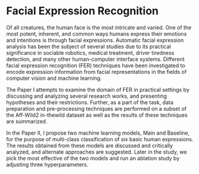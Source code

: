 # Facial Expression Recognition

Of all creatures, the human face is the most intricate and
varied. One of the most potent, inherent, and common ways
humans express their emotions and intentions is through facial
expressions. Automatic facial expression analysis
has been the subject of several studies due to its practical
significance in sociable robotics, medical treatment,
driver tiredness detection, and many other human-computer
interface systems. Different facial expression recognition
(FER) techniques have been investigated to encode
expression information from facial representations in the
fields of computer vision and machine learning.

The Paper I attempts to examine the domain of FER in practical
settings by discussing and analyzing several research works,
and presenting hypotheses and their restrictions. Further, as
a part of the task, data preparation and pre-processing techniques
are performed on a subset of the Aff-Wild2 in-thewild
dataset as well as the results of these techniques are
summarized.

In the Paper II, I propose two machine
learning models, Main and Baseline, for the purpose of
multi-class classification of six basic human expressions.
The results obtained from these models are discussed and
critically analyzed, and alternate approaches are suggested.
Later in the study, we pick the most effective of the two
models and run an ablation study by adjusting three hyperparameters.
